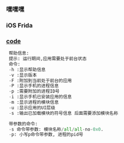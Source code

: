 
### 嘿嘿嘿
### iOS Frida
### [code](https://github.com/xiaoojun/frida-play.git) 

``` python
 帮助信息:
 提示: 运行期间,应用需要处于前台状态
 命令: 
 -h :显示帮助信息
 -v :显示版本
 -F :附加到当前处于前台的应用
 -P :显示手机的进程信息
 -p :需要附加的进程ID号
 -i :显示手机已安装应用的信息
 -m :显示进程的模块信息
 -u :显示应用的UI层级
 -s :输出已加载模块的符号信息 后面需要添加模块名称

 带参数的命令:
 -s 命令带参数: 模块名称/all/all-no-0x0.
 -p: 小写p命令带参数, 进程的pid号
 ```
 
